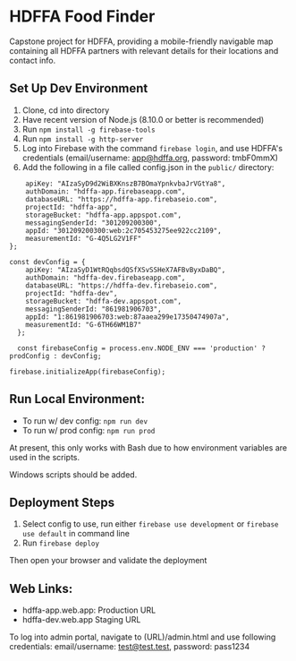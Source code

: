 # HDFFA Food Finder

Capstone project for HDFFA, providing a mobile-friendly navigable map containing all HDFFA partners with relevant details for their locations and contact info.

## Set Up Dev Environment

1. Clone, cd into directory
2. Have recent version of Node.js (8.10.0 or better is recommended)
3. Run `npm install -g firebase-tools`
4. Run `npm install -g http-server`
5. Log into Firebase with the command `firebase login`, and use HDFFA's credentials (email/username: app@hdffa.org, password: tmbF0mmX)
6. Add the following in a file called config.json in the `public/` directory:

```const prodConfig = {
    apiKey: "AIzaSyD9d2WiBXKnszB7BOmaYpnkvbaJrVGtYa8",
    authDomain: "hdffa-app.firebaseapp.com",
    databaseURL: "https://hdffa-app.firebaseio.com",
    projectId: "hdffa-app",
    storageBucket: "hdffa-app.appspot.com",
    messagingSenderId: "301209200300",
    appId: "301209200300:web:2c705453275ee922cc2109",
    measurementId: "G-4Q5LG2V1FF"
};

const devConfig = {
    apiKey: "AIzaSyD1WtRQqbsdQSfXSvSSHeX7AFBvByxDaBQ",
    authDomain: "hdffa-dev.firebaseapp.com",
    databaseURL: "https://hdffa-dev.firebaseio.com",
    projectId: "hdffa-dev",
    storageBucket: "hdffa-dev.appspot.com",
    messagingSenderId: "861981906703",
    appId: "1:861981906703:web:87aaea299e17350474907a",
    measurementId: "G-6TH66WM1B7"
  };

  const firebaseConfig = process.env.NODE_ENV === 'production' ? prodConfig : devConfig;

firebase.initializeApp(firebaseConfig);
```

## Run Local Environment:

* To run w/ dev config: `npm run dev`
* To run w/ prod config: `npm run prod`

At present, this only works with Bash due to how environment variables are used in the scripts.

Windows scripts should be added.

## Deployment Steps

1. Select config to use, run either `firebase use development` or `firebase use default` in command line
2. Run `firebase deploy`

Then open your browser and validate the deployment

## Web Links:

* hdffa-app.web.app: Production URL
* hdffa-dev.web.app Staging URL

To log into admin portal, navigate to (URL)/admin.html and use following credentials: email/username: test@test.test, password: pass1234